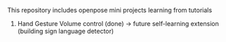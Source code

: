 This repository includes openpose mini projects learning from tutorials 
1. Hand Gesture Volume control (done) -> future self-learning extension (building sign language detector)
